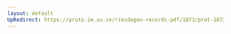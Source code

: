```yaml
---
layout: default
UpRedirect: https://pruto.im.uu.se/riksdagen-records-pdf/1873/prot-1873--fk--319.pdf
---
```

